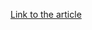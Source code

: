 [Link to the article](https://contagiominidump.blogspot.de/2016/07/android-triada-modular-trojan.html)
